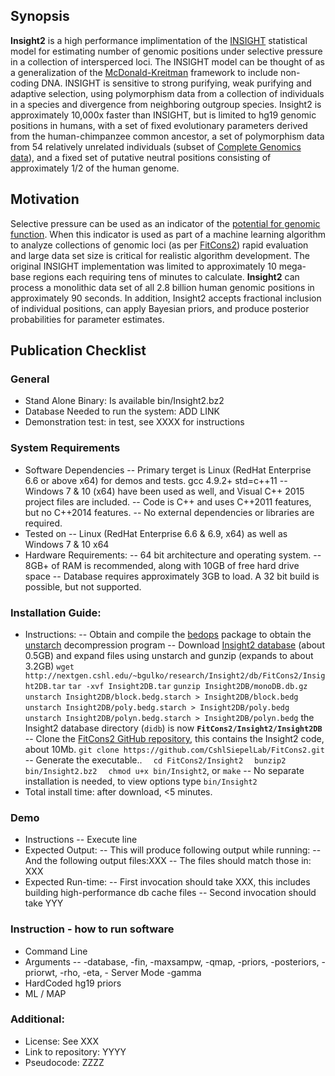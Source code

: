 ## Synopsis

**Insight2** is a high performance implimentation of the [INSIGHT](http://compgen.cshl.edu/INSIGHT) statistical model for estimating number of genomic positions under selective pressure in a collection of intersperced loci. The INSIGHT model can be thought of as a generalization of the [McDonald-Kreitman](https://en.wikipedia.org/wiki/McDonald%E2%80%93Kreitman_test) framework to include non-coding DNA. INSIGHT is sensitive to strong purifying, weak purifying and adaptive selection, using polymorphism data from a collection of individuals in a species and divergence from neighboring outgroup species. Insight2 is approximately 10,000x faster than INSIGHT, but is limited to hg19 genomic positions in humans, with a set of fixed evolutionary parameters derived from the human-chimpanzee common ancestor, a set of polymorphism data from 54 relatively unrelated individuals (subset of [Complete Genomics data](http://www.completegenomics.com/public-data/69-genomes/)), and a fixed set of putative neutral positions consisting of approximately 1/2 of the human genome.

## Motivation
Selective pressure can be used as an indicator of the [potential for genomic function](https://www.biorxiv.org/content/early/2014/09/11/006825). When this indicator is used as part of a machine learning algorithm to analyze collections of genomic loci (as per [FitCons2](https://www.biorxiv.org/content/early/2018/05/09/317719)) rapid evaluation and large data set size is critical for realistic algorithm development. The original INSIGHT implementation was limited to approximately 10 mega-base regions each requiring tens of minutes to calculate. **Insight2** can process a monolithic data set of all 2.8 billion human genomic positions in approximately 90 seconds. In addition, Insight2 accepts fractional inclusion of individual positions, can apply Bayesian priors, and produce posterior probabilities for parameter estimates.

## Publication Checklist
### General	

 - Stand Alone Binary: Is available bin/Insight2.bz2
 - Database Needed to run the system: ADD LINK
 - Demonstration test: in test, see XXXX for instructions

### System Requirements 
 - Software Dependencies
 -- Primary terget is Linux (RedHat Enterprise 6.6 or above x64) for demos and tests. gcc 4.9.2+ std=c++11
 -- Windows 7 & 10 (x64) have been used as well, and Visual C++ 2015 project files are included.
 -- Code is C++ and uses C++2011 features, but no C++2014 features.
 -- No external dependencies or libraries are required.
  - Tested on 
 -- Linux (RedHat Enterprise 6.6 & 6.9, x64) as well as Windows 7 & 10 x64
 - Hardware Requirements:
-- 64 bit architecture and operating system.
 -- 8GB+ of RAM is recommended, along with 10GB of free hard drive space
 -- Database requires approximately 3GB to load. A 32 bit build is possible, but not supported.
### Installation Guide:
 - Instructions:
 -- Obtain and compile the [bedops](http://bedops.readthedocs.io/en/latest/index.html) package to obtain the [unstarch](http://bedops.readthedocs.io/en/latest/content/reference/file-management/compression/starch.html) decompression program 
 -- Download [Insight2 database](http://nextgen.cshl.edu/~bgulko/research/Insight2/db/FitCons2/Insight2DB.tar) (about 0.5GB) and expand files using unstarch and gunzip (expands to about 3.2GB) 
`wget http://nextgen.cshl.edu/~bgulko/research/Insight2/db/FitCons2/Insight2DB.tar`
`tar -xvf Insight2DB.tar`
`gunzip Insight2DB/monoDB.db.gz`
`unstarch Insight2DB/block.bedg.starch > Insight2DB/block.bedg`
`unstarch Insight2DB/poly.bedg.starch > Insight2DB/poly.bedg`
`unstarch Insight2DB/polyn.bedg.starch > Insight2DB/polyn.bedg`
the Insight2 database directory (`didb`) is now **`FitCons2/Insight2/Insight2DB`**
 -- Clone the [FitCons2 GitHub repository](https://github.com/CshlSiepelLab/FitCons2), this contains the Insight2 code, about 10Mb.
 `git clone https://github.com/CshlSiepelLab/FitCons2.git`
-- Generate the executable.. 
  `  cd FitCons2/Insight2`
  `  bunzip2 bin/Insight2.bz2`
  `  chmod u+x bin/Insight2`,
  or
 `make`
 -- No separate installation is needed, to view options type
 `bin/Insight2`
 - Total install time: after download, <5 minutes.
### Demo
 - Instructions
 -- Execute line
 - Expected Output:
 -- This will produce following output while running:
 -- And the following output files:XXX
 -- The files should match those in: XXX 
 - Expected Run-time:
 -- First invocation should take XXX, this includes building high-performance db cache  files 
 -- Second invocation should take YYY
### 	Instruction - how to run software
- Command Line
- Arguments 
 -- -database, -fin, -maxsampw, -qmap, -priors, -posteriors, -priorwt, -rho, -eta,  - Server Mode
-gamma
 - HardCoded hg19 priors
 - ML / MAP
 ### Additional:
 - License: See XXX
 - Link to repository: YYYY
 - Pseudocode: ZZZZ
	

